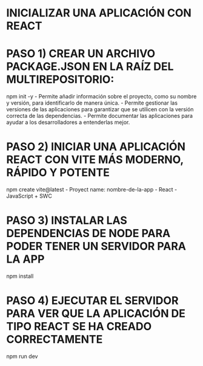 # INICIALIZAR UNA APLICACIÓN CON REACT

# PASO 1) CREAR UN ARCHIVO PACKAGE.JSON EN LA RAÍZ DEL MULTIREPOSITORIO:

npm init -y
    - Permite añadir información sobre el proyecto, como su nombre y versión, para identificarlo de manera única.
    - Permite gestionar las versiones de las aplicaciones para garantizar que se utilicen con la versión correcta de las dependencias.
    - Permite documentar las aplicaciones para ayudar a los desarrolladores a entenderlas mejor.

# PASO 2) INICIAR UNA APLICACIÓN REACT CON VITE MÁS MODERNO, RÁPIDO Y POTENTE

npm create vite@latest
    - Proyect name: nombre-de-la-app
    - React
    - JavaScript + SWC

# PASO 3) INSTALAR LAS DEPENDENCIAS DE NODE PARA PODER TENER UN SERVIDOR PARA LA APP

npm install

# PASO 4) EJECUTAR EL SERVIDOR PARA VER QUE LA APLICACIÓN DE TIPO REACT SE HA CREADO CORRECTAMENTE

npm run dev